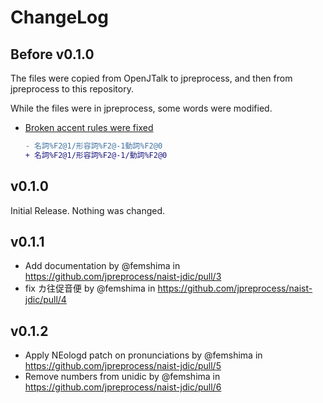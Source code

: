 # ChangeLog

## Before v0.1.0

The files were copied from OpenJTalk to jpreprocess,
and then from jpreprocess to this repository.

While the files were in jpreprocess, some words were modified.

* [Broken accent rules were fixed](https://github.com/jpreprocess/jpreprocess/commit/abadf7c1a2745e2de49c0ee760c3734ada41d820#diff-59216a03e32b0f71cc9bd619896bd04e153c46db349b913001d219c8734816e4)
  
  ```diff
  - 名詞%F2@1/形容詞%F2@-1動詞%F2@0
  + 名詞%F2@1/形容詞%F2@-1/動詞%F2@0
  ```

## v0.1.0

Initial Release. Nothing was changed.

## v0.1.1

* Add documentation by @femshima in <https://github.com/jpreprocess/naist-jdic/pull/3>
* fix カ往促音便 by @femshima in <https://github.com/jpreprocess/naist-jdic/pull/4>

## v0.1.2

* Apply NEologd patch on pronunciations by @femshima in <https://github.com/jpreprocess/naist-jdic/pull/5>
* Remove numbers from unidic by @femshima in <https://github.com/jpreprocess/naist-jdic/pull/6>
